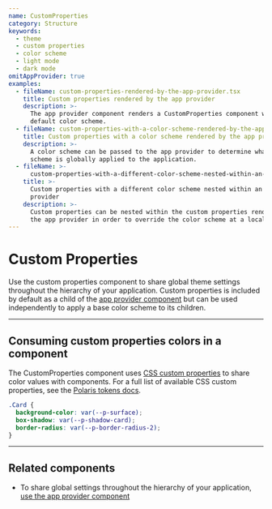 ```yaml
---
name: CustomProperties
category: Structure
keywords:
  - theme
  - custom properties
  - color scheme
  - light mode
  - dark mode
omitAppProvider: true
examples:
  - fileName: custom-properties-rendered-by-the-app-provider.tsx
    title: Custom properties rendered by the app provider
    description: >-
      The app provider component renders a CustomProperties component with the
      default color scheme.
  - fileName: custom-properties-with-a-color-scheme-rendered-by-the-app-provider.tsx
    title: Custom properties with a color scheme rendered by the app provider
    description: >-
      A color scheme can be passed to the app provider to determine what color
      scheme is globally applied to the application.
  - fileName: >-
      custom-properties-with-a-different-color-scheme-nested-within-an-app-provider.tsx
    title: >-
      Custom properties with a different color scheme nested within an app
      provider
    description: >-
      Custom properties can be nested within the custom properties rendered by
      the app provider in order to override the color scheme at a local level.
---
```


# Custom Properties

Use the custom properties component to share global theme settings throughout the hierarchy of your application. Custom properties is included by default as a child of the [app provider component](https://polaris.shopify.com/components/app-provider) but can be used independently to apply a base color scheme to its children.

---

## Consuming custom properties colors in a component

The CustomProperties component uses [CSS custom properties](https://developer.mozilla.org/en-US/docs/Web/CSS/--*) to share color values with components. For a full list of available CSS custom properties, see the [Polaris tokens docs](https://github.com/Shopify/polaris/tree/main/polaris-tokens#readme).

```scss
.Card {
  background-color: var(--p-surface);
  box-shadow: var(--p-shadow-card);
  border-radius: var(--p-border-radius-2);
}
```

---

## Related components

- To share global settings throughout the hierarchy of your application, [use the app provider component](https://polaris.shopify.com/components/app-provider)
